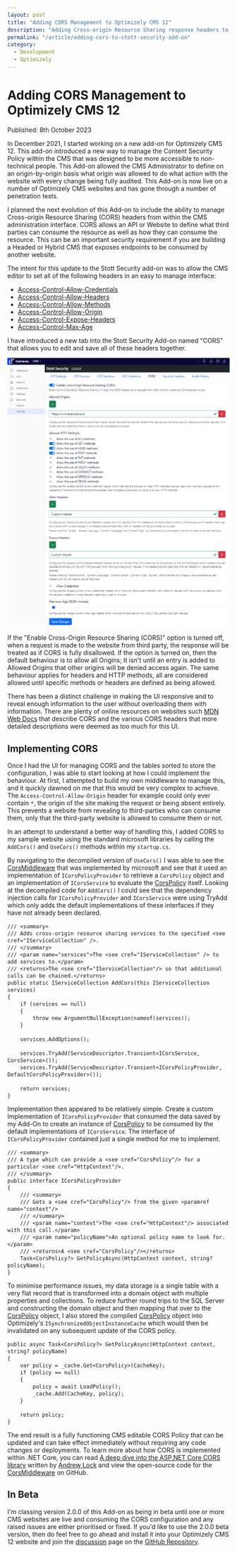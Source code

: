 ```yaml
---
layout: post
title: "Adding CORS Management to Optimizely CMS 12"
description: "Adding Cross-origin Resource Sharing response headers to the Stott Security Add-on for Optimizely CMS 12."
permalink: "/article/adding-cors-to-stott-security-add-on"
category:
  - Development
  - Optimizely
---
```


# Adding CORS Management to Optimizely CMS 12

<i class="fa-solid fa-calendar me-2"></i>Published: 8th October 2023

In December 2021, I started working on a new add-on for Optimizely CMS 12.  This add-on introduced a new way to manage the Content Security Policy within the CMS that was designed to be more accessible to non-technical people.  This Add-on allowed the CMS Administrator to define on an origin-by-origin basis what origin was allowed to do what action with the website with every change being fully audited. This Add-on is now live on a number of Optimizely CMS websites and has gone through a number of penetration tests.

I planned the next evolution of this Add-on to include the ability to manage Cross-origin Resource Sharing (CORS) headers from within the CMS administration interface.  CORS allows an API or Website to define what third parties can consume the resource as well as how they can consume the resource.  This can be an important security requirement if you are building a Headed or Hybrid CMS that exposes endpoints to be consumed by another website.

The intent for this update to the Stott Security add-on was to allow the CMS editor to set all of the following headers in an easy to manage interface:

- [Access-Control-Allow-Credentials](https://developer.mozilla.org/en-US/docs/Web/HTTP/Headers/Access-Control-Allow-Credentials)
- [Access-Control-Allow-Headers](https://developer.mozilla.org/en-US/docs/Web/HTTP/Headers/Access-Control-Allow-Headers)
- [Access-Control-Allow-Methods](https://developer.mozilla.org/en-US/docs/Web/HTTP/Headers/Access-Control-Allow-Methods)
- [Access-Control-Allow-Origin](https://developer.mozilla.org/en-US/docs/Web/HTTP/Headers/Access-Control-Allow-Origin)
- [Access-Control-Expose-Headers](https://developer.mozilla.org/en-US/docs/Web/HTTP/Headers/Access-Control-Expose-Headers)
- [Access-Control-Max-Age](https://developer.mozilla.org/en-US/docs/Web/HTTP/Headers/Access-Control-Max-Age)

I have introduced a new tab into the Stott Security Add-on named "CORS" that allows you to edit and save all of these headers together.

![CORS Interface within the Stott Security Add-on](../assets/StottSecurityCorsUi.png)

If the "Enable Cross-Origin Resource Sharing (CORS)" option is turned off, when a request is made to the website from third party, the response will be treated as if CORS is fully disallowed.  If the option is turned on, then the default behaviour is to allow all Origins;  It isn't until an entry is added to Allowed Origins that other origins will be denied access again.  The same behaviour applies for headers and HTTP methods, all are considered allowed until specific methods or headers are defined as being allowed.

There has been a distinct challenge in making the UI responsive and to reveal enough information to the user without overloading them with information.  There are plenty of online resources on websites such [MDN Web Docs](https://developer.mozilla.org/en-US/docs/Web/HTTP/Headers) that describe CORS and the various CORS headers that more detailed descriptions were deemed as too much for this UI.

## Implementing CORS

Once I had the UI for managing CORS and the tables sorted to store the configuration, I was able to start looking at how I could implement the behaviour.  At first, I attempted to build my own middleware to manage this, and it quickly dawned on me that this would be very complex to achieve.  The `Access-Control-Allow-Origin` header for example could only ever contain `*`, the origin of the site making the request or being absent entirely.  This prevents a website from revealing to third-parties who can consume them, only that the third-party website is allowed to consume them or not.

In an attempt to understand a better way of handling this, I added CORS to my sample website using the standard microsoft libraries by calling the `AddCors()` and `UseCors()` methods within my `startup.cs`.

By navigating to the decompiled version of `UseCors()` I was able to see the [CorsMiddleware](https://github.com/dotnet/aspnetcore/blob/main/src/Middleware/CORS/src/Infrastructure/CorsMiddleware.cs) that was implemented by microsoft and see that it used an implementation of `ICorsPolicyProvider` to retrieve a `CorsPolicy` object and an implementation of `ICorsService` to evaluate the [CorsPolicy](https://github.com/dotnet/aspnetcore/blob/main/src/Middleware/CORS/src/Infrastructure/CorsPolicy.cs) itself.  Looking at the decompiled code for `AddCors()` I could see that the dependency injection calls for `ICorsPolicyProvider` and `ICorsService` were using TryAdd which only adds the default implementations of these interfaces if they have not already been declared.

```
/// <summary>
/// Adds cross-origin resource sharing services to the specified <see cref="IServiceCollection" />.
/// </summary>
/// <param name="services">The <see cref="IServiceCollection" /> to add services to.</param>
/// <returns>The <see cref="IServiceCollection"/> so that additional calls can be chained.</returns>
public static IServiceCollection AddCors(this IServiceCollection services)
{
    if (services == null)
    {
        throw new ArgumentNullException(nameof(services));
    }

    services.AddOptions();

    services.TryAdd(ServiceDescriptor.Transient<ICorsService, CorsService>());
    services.TryAdd(ServiceDescriptor.Transient<ICorsPolicyProvider, DefaultCorsPolicyProvider>());

    return services;
}
```

Implementation then appeared to be relatively simple.  Create a custom Implementation of `ICorsPolicyProvider` that consumed the data saved by my Add-On to create an instance of [CorsPolicy](https://github.com/dotnet/aspnetcore/blob/main/src/Middleware/CORS/src/Infrastructure/CorsPolicy.cs) to be consumed by the default implementations of `ICorsService`.  The interface of `ICorsPolicyProvider` contained just a single method for me to implement.

```
/// <summary>
/// A type which can provide a <see cref="CorsPolicy"/> for a particular <see cref="HttpContext"/>.
/// </summary>
public interface ICorsPolicyProvider
{
    /// <summary>
    /// Gets a <see cref="CorsPolicy"/> from the given <paramref name="context"/>
    /// </summary>
    /// <param name="context">The <see cref="HttpContext"/> associated with this call.</param>
    /// <param name="policyName">An optional policy name to look for.</param>
    /// <returns>A <see cref="CorsPolicy"/></returns>
    Task<CorsPolicy?> GetPolicyAsync(HttpContext context, string? policyName);
}
```

To minimise performance issues, my data storage is a single table with a very flat record that is transformed into a domain object with multiple properties and collections.  To reduce further round trips to the SQL Server and constructing the domain object and then mapping that over to the [CorsPolicy](https://github.com/dotnet/aspnetcore/blob/main/src/Middleware/CORS/src/Infrastructure/CorsPolicy.cs) object, I also stored the compiled [CorsPolicy](https://github.com/dotnet/aspnetcore/blob/main/src/Middleware/CORS/src/Infrastructure/CorsPolicy.cs) object into Optimizely's `ISynchronizedObjectInstanceCache` which would then be invalidated on any subsequent update of the CORS policy.

```
public async Task<CorsPolicy?> GetPolicyAsync(HttpContext context, string? policyName)
{
    var policy = _cache.Get<CorsPolicy>(CacheKey);
    if (policy == null)
    {
        policy = await LoadPolicy();
        _cache.Add(CacheKey, policy);
    }

    return policy;
}
```

The end result is a fully functioning CMS editable CORS Policy that can be updated and can take effect immediately without requiring any code changes or deployments. To learn more about how CORS is implemented within .NET Core, you can read [A deep dive into the ASP.NET Core CORS library](https://andrewlock.net/a-deep-dive-in-to-the-asp-net-core-cors-library/) written by [Andrew Lock](https://andrewlock.net/about/) and view the open-source code for the [CorsMiddleware](https://github.com/dotnet/aspnetcore/blob/main/src/Middleware/CORS/src/Infrastructure/CorsMiddleware.cs) on GitHub.

## In Beta

I'm classing version 2.0.0 of this Add-on as being in beta until one or more CMS websites are live and consuming the CORS configuration and any raised issues are either prioritised or fixed.  If you'd like to use the 2.0.0 beta version, then do feel free to go ahead and install it into your Optimizely CMS 12 website and join the [discussion](https://github.com/GeekInTheNorth/Stott.Security.Optimizely/discussions/143) page on the [GitHub Repository](https://github.com/GeekInTheNorth/Stott.Security.Optimizely/discussions/143).
